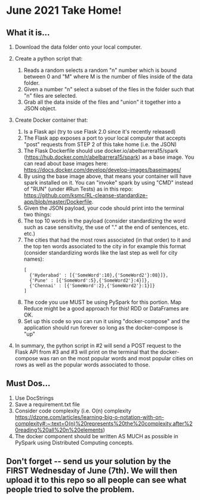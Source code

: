 # June 2021 Take Home!

## What it is...

1. Download the data folder onto your local computer.

2. Create a python script that:

   1. Reads a random selects a random "n" number which is bound between 0 and "M" where M is the number of files inside of the data folder.
   2. Given a number "n" select a subset of the files in the folder such that "n" files are selected.
   3. Grab all the data inside of the files and "union" it together into a JSON object.

3. Create Docker container that:

   1. Is a Flask api (try to use Flask 2.0 since it's recently released)
   2. The Flask app exposes a port to your local computer that accepts "post" requests from STEP 2 of this take home (i.e. the JSON)
   3. The Flask Dockerfile should use docker.io/abelbarrera15/spark (https://hub.docker.com/r/abelbarrera15/spark) as a base image. You can read about base images here: https://docs.docker.com/develop/develop-images/baseimages/
   4. By using the base image above, that means your container will have spark installed on it. You can "invoke" spark by using "CMD" instead of "RUN" (under #Run Tests) as in this repo: https://github.com/ksmc/RL-cleanse-standardize-app/blob/master/Dockerfile.
   5. Given the JSON payload, your code should print into the terminal two things:
   6. The top 10 words in the payload (consider standardizing the word such as case sensitivity, the use of "." at the end of sentences, etc. etc.)
   7. The cities that had the most rows associated (in that order) to it and the top ten words associated to the city in for example this format (consider standardizing words like the last step as well for city names):
      ```
      [
        {'Hyderabad' : [{'SomeWord':10},{'SomeWord2'}:08}]},
        {'Pune' : [{'SomeWord':5},{'SomeWord2'}:4}]},
        {'Chennai' : [{'SomeWord':2},{'SomeWord2'}:1}]}
      ]
      ```
   8. The code you use MUST be using PySpark for this portion. Map Reduce might be a good approach for this! RDD or DataFrames are OK.
   9. Set up this code so you can run it using "docker-compose" and the application should run forever so long as the docker-compose is "up"

4. In summary, the python script in #2 will send a POST request to the Flask API from #3 and #3 will print on the terminal that the docker-compose was ran on the most popular words and most popular cities on rows as well as the popular words associated to those.

## Must Dos...

1. Use DocStrings
2. Save a requirement.txt file
3. Consider code complexity (i.e. O(n) complexity https://dzone.com/articles/learning-big-o-notation-with-on-complexity#:~:text=O(n)%20represents%20the%20complexity,after%20reading%20all%20n%20elements)
4. The docker component should be written AS MUCH as possible in PySpark using Distributed Computing concepts.

## Don't forget -- send us your solution by the FIRST Wednesday of June (7th). We will then upload it to this repo so all people can see what people tried to solve the problem.
